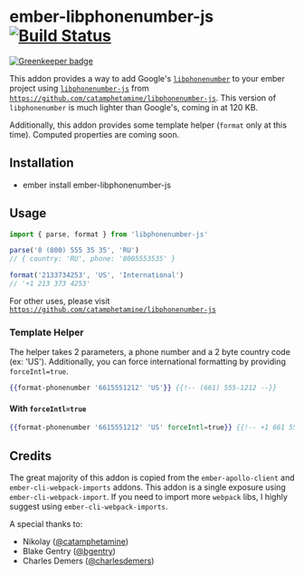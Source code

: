 # ember-libphonenumber-js [![Build Status](https://travis-ci.org/tylerturdenpants/ember-libphonenumber-js.svg?branch=master)](https://travis-ci.org/tylerturdenpants/ember-libphonenumber-js)

[![Greenkeeper badge](https://badges.greenkeeper.io/tylerturdenpants/ember-libphonenumber-js.svg)](https://greenkeeper.io/)

This addon provides a way to add Google's [`libphonenumber`](https://github.com/googlei18n/libphonenumber) to your ember project using [`libphonenumber-js`](https://github.com/catamphetamine/libphonenumber-js) from  [`https://github.com/catamphetamine/libphonenumber-js`](https://github.com/catamphetamine/libphonenumber-js).  This version of `libphonenumber` is much lighter than Google's, coming in at 120 KB.

Additionally, this addon provides some template helper (`format` only at this time).  Computed properties are coming soon.


## Installation

* ember install ember-libphonenumber-js

## Usage

```js
import { parse, format } from 'libphonenumber-js'

parse('8 (800) 555 35 35', 'RU')
// { country: 'RU', phone: '8005553535' }

format('2133734253', 'US', 'International')
// '+1 213 373 4253'

```

For other uses, please visit [`https://github.com/catamphetamine/libphonenumber-js`](https://github.com/catamphetamine/libphonenumber-js)

### Template Helper
The helper takes 2 parameters, a phone number and a 2 byte country code (ex: 'US'). Additionally, you can force international formatting by providing `forceIntl=true`.
```hbs
{{format-phonenumber '6615551212' 'US'}} {{!-- (661) 555-1212 --}}
```
#### With `forceIntl=true`
```hbs
{{format-phonenumber '6615551212' 'US' forceIntl=true}} {{!-- +1 661 555 1212 --}}
```

## Credits

The great majority of this addon is copied from the `ember-apollo-client` and `ember-cli-webpack-imports` addons. This addon is a single exposure using `ember-cli-webpack-import`.  If you need to import more `webpack` libs, I highly suggest using `ember-cli-webpack-imports`.


A special thanks to:
* Nikolay ([@catamphetamine](https://github.com/catamphetamine))
* Blake Gentry ([@bgentry](https://github.com/bgentry))
* Charles Demers ([@charlesdemers](https://github.com/charlesdemers))
